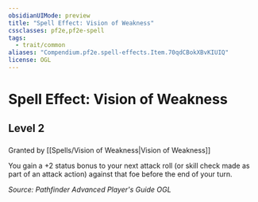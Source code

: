 ```yaml
---
obsidianUIMode: preview
title: "Spell Effect: Vision of Weakness"
cssclasses: pf2e,pf2e-spell
tags:
  - trait/common
aliases: "Compendium.pf2e.spell-effects.Item.70qdCBokXBvKIUIQ"
license: OGL
---
```

# Spell Effect: Vision of Weakness
## Level 2
### 






Granted by [[Spells/Vision of Weakness|Vision of Weakness]]

You gain a +2 status bonus to your next attack roll (or skill check made as part of an attack action) against that foe before the end of your turn.

*Source: Pathfinder Advanced Player's Guide*
*OGL*